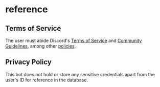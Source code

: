 # reference

## Terms of Service
The user must abide Discord's [Terms of Service](<https://discord.com/terms>) and [Community Guidelines](<https://discord.com/guidelines>), among other [policies](<https://discord.com/safety-policies>).

## Privacy Policy
This bot does not hold or store any sensitive credentials apart from the user's ID for reference in the database.
